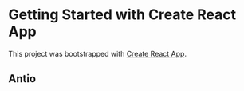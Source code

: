 # Getting Started with Create React App

This project was bootstrapped with [Create React App](https://github.com/facebook/create-react-app).

## Antio 